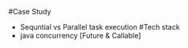 #Case Study
  * Sequntial vs Parallel task execution
#Tech stack
  * java concurrency [Future & Callable]

